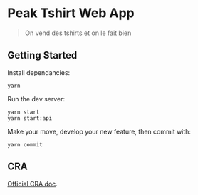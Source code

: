 # Peak Tshirt Web App

> On vend des tshirts et on le fait bien

## Getting Started

Install dependancies:

```shell
yarn
```

Run the dev server:

```shell
yarn start
yarn start:api
```

Make your move, develop your new feature, then commit with:

```shell
yarn commit
```

## CRA

[Official CRA doc](./docs/CRA.md).
